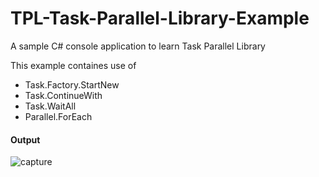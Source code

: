 # TPL-Task-Parallel-Library-Example
A sample C# console application to learn Task Parallel Library

<p>This example containes use of</p>
<ul>
  <li>Task.Factory.StartNew</li>
  <li>Task.ContinueWith</li>
  <li>Task.WaitAll</li>
  <li>Parallel.ForEach</li>
</ul>

#### Output
![capture](https://user-images.githubusercontent.com/12582668/42725064-5b240302-879b-11e8-8b41-f0b844277012.PNG)

